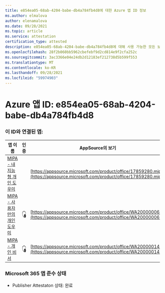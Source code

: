 ```yaml
---
title: e854ea05-68ab-4204-babe-db4a784fb4d8에 대한 Azure 앱 ID 정보
ms.author: elmalova
author: elenamalova
ms.date: 09/28/2021
ms.topic: article
ms.service: attestation
certification_type: attested
description: e854ea05-68ab-4204-babe-db4a784fb4d8에 대해 사용 가능한 모든 보안 및 규정 준수 정보입니다.
ms.openlocfilehash: 28f2b060bb5962cbefebf9d2cd814e9f2cfa252c
ms.sourcegitcommit: 3ac3366e04e24db2d12183ef212738d5b599f553
ms.translationtype: MT
ms.contentlocale: ko-KR
ms.lasthandoff: 09/28/2021
ms.locfileid: "59974903"
---
```

# <a name="azure-app-id-e854ea05-68ab-4204-babe-db4a784fb4d8"></a>Azure 앱 ID: e854ea05-68ab-4204-babe-db4a784fb4d8


### <a name="apps-associated-with-this-id"></a>이 ID와 연결된 앱:
| **앱 이름** | **인증** | **AppSource의 보기** |
|--------------|---------------|-----------------------|
| [MIPA - 내 지능형 개인 도우미](https://docs.microsoft.com/microsoft-365-app-certification/forward/17859280.mipa) |  | [https://appsource.microsoft.com/product/office/17859280.mipa](https://appsource.microsoft.com/product/office/17859280.mipa) |
| [MIPA - 사용자만의 개인 도우미](https://docs.microsoft.com/microsoft-365-app-certification/forward/WA200000062) | <img alt="Certified application badge" src="../media/certified-badge.png" height="25" width="25" /> | [https://appsource.microsoft.com/product/office/WA200000062](https://appsource.microsoft.com/product/office/WA200000062) |
| [MIPA - 개인 비서](https://docs.microsoft.com/microsoft-365-app-certification/forward/WA200000148) | <img alt="Certified application badge" src="../media/certified-badge.png" height="25" width="25" /> | [https://appsource.microsoft.com/product/office/WA200000148](https://appsource.microsoft.com/product/office/WA200000148) |

### <a name="microsoft-365-app-compliance-status"></a>Microsoft 365 앱 준수 상태
- Publisher Attestaton 상태: 완료
